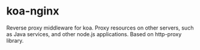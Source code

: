 # koa-nginx
Reverse proxy middleware for koa. Proxy resources on other servers, such as Java services, and other node.js applications. Based on http-proxy library.
